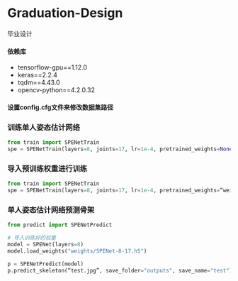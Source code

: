 # Graduation-Design
毕业设计
#### 依赖库
- tensorflow-gpu==1.12.0
- keras==2.2.4
- tqdm==4.43.0
- opencv-python==4.2.0.32

#### 设置config.cfg文件来修改数据集路径

### 训练单人姿态估计网络
~~~Python
from train import SPENetTrain
spe = SPENetTrain(layers=8, joints=17, lr=1e-4, pretrained_weights=None)
~~~

### 导入预训练权重进行训练
~~~Python
from train import SPENetTrain
spe = SPENetTrain(layers=8, joints=17, lr=1e-4, pretrained_weights=“weights/SPENet-8-17.h5”)
~~~

### 单人姿态估计网络预测骨架
~~~Python
from predict import SPENetPredict

# 导入训练好的权重
model = SPENet(layers=8)
model.load_weights("weights/SPENet-8-17.h5")

p = SPENetPredict(model)
p.predict_skeleton(“test.jpg”, save_folder="outputs", save_name="test")
~~~
